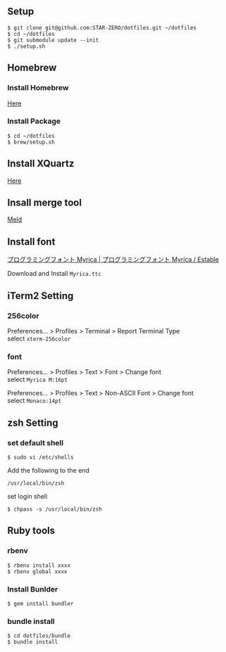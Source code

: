 ## Setup

```
$ git clone git@github.com:STAR-ZERO/dotfiles.git ~/dotfiles
$ cd ~/dotfiles
$ git submodule update --init
$ ./setup.sh
```

## Homebrew

### Install Homebrew

[Here](http://brew.sh/)

### Install Package

```
$ cd ~/dotfiles
$ brew/setup.sh
```

## Install XQuartz

[Here](http://xquartz.macosforge.org/landing/)

## Insall merge tool

[Meld](https://yousseb.github.io/meld/)

## Install font

[プログラミングフォント Myrica \| プログラミングフォント Myrica / Estable](http://myrica.estable.jp/)

Download and Install `Myrica.ttc`

## iTerm2 Setting

### 256color

Preferences… > Profiles > Terminal > Report Terminal Type  
select `xterm-256color`

### font

Preferences… > Profiles > Text > Font > Change font  
select `Myrica M:16pt`

Preferences… > Profiles > Text > Non-ASCII Font > Change font  
select `Monaco:14pt`

## zsh Setting

### set default shell

```
$ sudo vi /etc/shells
```

Add the following to the end

```
/usr/local/bin/zsh
```

set login shell

```
$ chpass -s /usr/local/bin/zsh
```

## Ruby tools

### rbenv

```
$ rbenv install xxxx
$ rbenv global xxxx
```

### Install Bunlder

```
$ gem install bundler
```

### bundle install

```
$ cd dotfiles/bundle
$ bundle install
```
